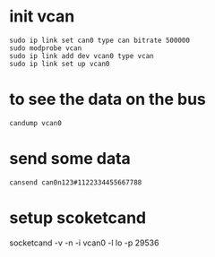 # init vcan

```
sudo ip link set can0 type can bitrate 500000
sudo modprobe vcan  
sudo ip link add dev vcan0 type vcan  
sudo ip link set up vcan0
```

# to see the data on the bus

```
candump vcan0
```

# send some data 

```
cansend can0n123#1122334455667788
```

# setup scoketcand

socketcand -v -n -i vcan0 -l lo -p 29536


